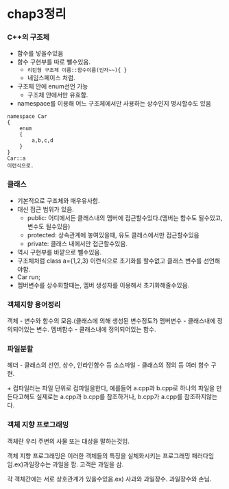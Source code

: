 # chap3정리

### C++의 구조체

- 함수를 넣을수있음
- 함수 구현부를 따로 뺄수있음.
    - `리턴형 구조체 이름::함수이름(인자~~){ }`
    - 네임스페이스 처럼.
- 구조체 안에 enum선언 가능
    - 구조체 안에서만 유효함.
- namespace를 이용해 어느 구조체에서만 사용하는 상수인지 명시할수도 있음

```
namespace Car
{
    enum
    {
        a,b,c,d
    }
}
Car::a
이런식으로.
```

### 클래스
- 기본적으로 구조체와 매우유사함.
- 대신 접근 범위가 있음.
    - public: 어디에서든 클래스내의 멤버에 접근할수있다.(멤버는 함수도 될수있고, 변수도 될수있음)
    - protected: 상속관계에 놓여있을때, 유도 클래스에서만 접근할수있음
    - private: 클래스 내에서만 접근할수있음.
- 역시 구현부를 바깥으로 뺄수있음.
- 구조체처럼 class a={1,2,3} 이런식으로 초기화를 할수없고 클래스 변수를 선언해야함.
- Car run;
- 멤버변수를 상수화할때는, 멤버 생성자를 이용해서 초기화해줄수있음.

### 객체지향 용어정리
객체 - 변수와 함수의 모음.(클래스에 의해 생성된 변수정도?)
멤버변수 - 클래스내에 정의되어있는 변수.
멤버함수 - 클래스내에 정의되어있는 함수.

### 파일분할

헤더 - 클래스의 선언, 상수, 인라인함수 등
소스파일 - 클래스의 정의 등 여러 함수 구현.

\+ 컴파일러는 파일 단위로 컴파일을한다, 예를들어 a.cpp과 b.cpp로 하나의 파일을 만든다고해도 실제로는 a.cpp과 b.cpp를 참조하거나, b.cpp가 a.cpp를 참조하지않는다.

### 객체 지향 프로그래밍

객체란 우리 주변의 사물 또는 대상을 말하는것임.

객체 지향 프로그래밍은 이러한 객체들의 특징을 실체화시키는 프로그래밍 패러다임임.ex)과일장수는 과일을 팜. 고객은 과일을 삼.

각 객체간에는 서로 상호관계가 있을수있음.ex) 사과와 과일장수. 과일장수와 손님.
